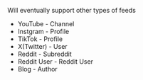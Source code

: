 Will eventually support other types of feeds

- YouTube - Channel
- Instgram - Profile
- TikTok - Profile
- X(Twitter) - User
- Reddit - Subreddit
- Reddit User - Reddit User
- Blog - Author
